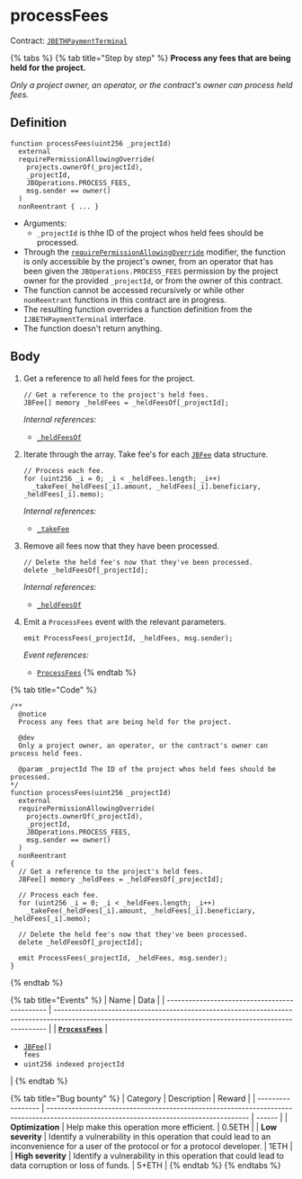 # processFees

Contract: [`JBETHPaymentTerminal`](../)​‌

{% tabs %}
{% tab title="Step by step" %}
**Process any fees that are being held for the project.**

_Only a project owner, an operator, or the contract's owner can process held fees._

## Definition

```solidity
function processFees(uint256 _projectId)
  external
  requirePermissionAllowingOverride(
    projects.ownerOf(_projectId),
    _projectId,
    JBOperations.PROCESS_FEES,
    msg.sender == owner()
  ) 
  nonReentrant { ... }
```

* Arguments:
  * `_projectId` is thhe ID of the project whos held fees should be processed.
* Through the [`requirePermissionAllowingOverride`](../../or-abstract/jboperatable/modifiers/requirepermissionallowingoverride.md) modifier, the function is only accessible by the project's owner, from an operator that has been given the `JBOperations.PROCESS_FEES` permission by the project owner for the provided `_projectId`, or from the owner of this contract.
* The function cannot be accessed recursively or while other `nonReentrant` functions in this contract are in progress.
* The resulting function overrides a function definition from the `IJBETHPaymentTerminal` interface.
* The function doesn't return anything.

## Body

1.  Get a reference to all held fees for the project.

    ```solidity
    // Get a reference to the project's held fees.
    JBFee[] memory _heldFees = _heldFeesOf[_projectId];
    ```

    _Internal references:_

    * [`_heldFeesOf`](../read/\_heldFeesOf.md)
2.  Iterate through the array. Take fee's for each [`JBFee`](../../../../../data-structures/jbfee.md) data structure.

    ```solidity
    // Process each fee.
    for (uint256 _i = 0; _i < _heldFees.length; _i++)
      _takeFee(_heldFees[_i].amount, _heldFees[_i].beneficiary, _heldFees[_i].memo);
    ```

    _Internal references:_

    * [`_takeFee`](../\_takeFee.md)
3.  Remove all fees now that they have been processed.

    ```solidity
    // Delete the held fee's now that they've been processed.
    delete _heldFeesOf[_projectId];
    ```

    _Internal references:_

    * [`_heldFeesOf`](../read/\_heldFeesOf.md)
4.  Emit a `ProcessFees` event with the relevant parameters.

    ```solidity
    emit ProcessFees(_projectId, _heldFees, msg.sender);
    ```

    _Event references:_

    * [`ProcessFees`](../events/processfees.md)
{% endtab %}

{% tab title="Code" %}
```solidity
/**
  @notice
  Process any fees that are being held for the project.

  @dev
  Only a project owner, an operator, or the contract's owner can process held fees.

  @param _projectId The ID of the project whos held fees should be processed.
*/
function processFees(uint256 _projectId)
  external
  requirePermissionAllowingOverride(
    projects.ownerOf(_projectId),
    _projectId,
    JBOperations.PROCESS_FEES,
    msg.sender == owner()
  ) 
  nonReentrant
{
  // Get a reference to the project's held fees.
  JBFee[] memory _heldFees = _heldFeesOf[_projectId];

  // Process each fee.
  for (uint256 _i = 0; _i < _heldFees.length; _i++)
    _takeFee(_heldFees[_i].amount, _heldFees[_i].beneficiary, _heldFees[_i].memo);

  // Delete the held fee's now that they've been processed.
  delete _heldFeesOf[_projectId];

  emit ProcessFees(_projectId, _heldFees, msg.sender);
}
```
{% endtab %}

{% tab title="Events" %}
| Name                                          | Data                                                                                                                                                       |
| --------------------------------------------- | ---------------------------------------------------------------------------------------------------------------------------------------------------------- |
| [**`ProcessFees`**](../events/processfees.md) | <ul><li><a href="../../../../data-structures/jbfee.md"><code>JBFee</code></a><code>[] fees</code></li><li><code>uint256 indexed projectId</code></li></ul> |
{% endtab %}

{% tab title="Bug bounty" %}
| Category          | Description                                                                                                                            | Reward |
| ----------------- | -------------------------------------------------------------------------------------------------------------------------------------- | ------ |
| **Optimization**  | Help make this operation more efficient.                                                                                               | 0.5ETH |
| **Low severity**  | Identify a vulnerability in this operation that could lead to an inconvenience for a user of the protocol or for a protocol developer. | 1ETH   |
| **High severity** | Identify a vulnerability in this operation that could lead to data corruption or loss of funds.                                        | 5+ETH  |
{% endtab %}
{% endtabs %}
